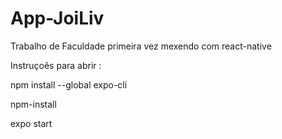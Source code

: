# App-JoiLiv
Trabalho de Faculdade primeira vez mexendo com react-native 

Instruçoês para abrir :

npm install --global expo-cli 

npm-install

expo start
